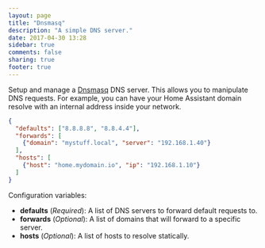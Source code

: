 ```yaml
---
layout: page
title: "Dnsmasq"
description: "A simple DNS server."
date: 2017-04-30 13:28
sidebar: true
comments: false
sharing: true
footer: true
---
```


Setup and manage a [Dnsmasq](http://thekelleys.org.uk/dnsmasq/doc.html) DNS server. This allows you to manipulate DNS requests. For example, you can have your Home Assistant domain resolve with an internal address inside your network.

```json
{
  "defaults": ["8.8.8.8", "8.8.4.4"],
  "forwards": [
    {"domain": "mystuff.local", "server": "192.168.1.40"}
  ],
  "hosts": [
    {"host": "home.mydomain.io", "ip": "192.168.1.10"}
  ]
}
```

Configuration variables:

- **defaults** (*Required*): A list of DNS servers to forward default requests to.
- **forwards** (*Optional*): A list of domains that will forward to a specific server.
- **hosts** (*Optional*): A list of hosts to resolve statically.
